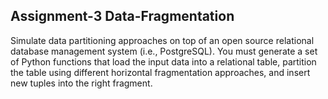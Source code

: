 ## Assignment-3 Data-Fragmentation

Simulate data partitioning approaches on top of an open source relational database management system (i.e., PostgreSQL). You must generate a set of Python functions that load the input data into a relational table, partition the table using different horizontal fragmentation approaches, and insert new tuples into the right fragment.